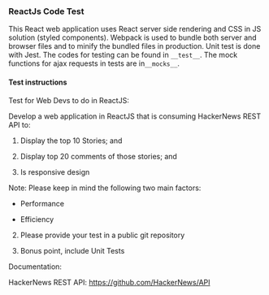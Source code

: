 ### ReactJs Code Test

This React web application uses React server side rendering and CSS in JS solution (styled components). 
Webpack is used to bundle both server and browser files and to minify the bundled files in production.
Unit test is done with Jest. The codes for testing can be found in `__test__`. The mock functions for ajax requests in tests are in`__mocks__`.

#### Test instructions
Test for Web Devs to do in ReactJS:

Develop a web application in ReactJS that is consuming HackerNews REST API to:

1. Display the top 10 Stories; and

2. Display top 20 comments of those stories; and

3. Is responsive design

Note: Please keep in mind the following two main factors:

* Performance

* Efficiency

2. Please provide your test in a public git repository

3. Bonus point, include Unit Tests

Documentation:

HackerNews REST API: https://github.com/HackerNews/API
